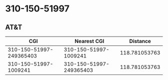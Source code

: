 # 310-150-51997
## AT&T


| CGI | Nearest CGI | Distance |
|-----|-------------|----------|
| 310-150-51997-249365403 | 310-150-51997-1009241 | 118.781053763 |
| 310-150-51997-1009241 | 310-150-51997-249365403 | 118.781053763 |
